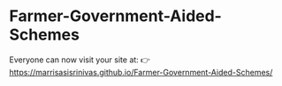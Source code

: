 # Farmer-Government-Aided-Schemes


Everyone can now visit your site at:
👉 https://marrisasisrinivas.github.io/Farmer-Government-Aided-Schemes/
